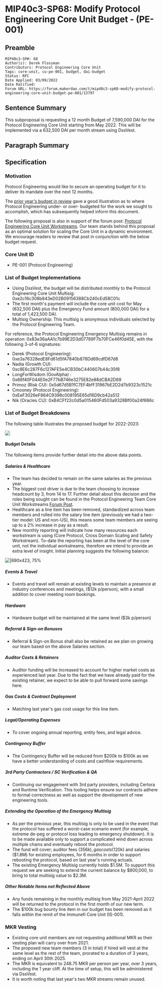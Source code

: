 # MIP40c3-SP68: Modify Protocol Engineering Core Unit Budget - (PE-001)

## Preamble

```
MIP40c3-SP#: 68
Author(s): Derek Flossman
Contributors: Protocol Engineering Core Unit
Tags: core-unit, cu-pe-001, budget, dai-budget
Status: RFC
Date Applied: 03/09/2022
Date Ratified:
Forum URL: https://forum.makerdao.com/t/mip40c3-sp68-modify-protocol-engineering-core-unit-budget-pe-001/13797
```

## Sentence Summary

This subproposal is requesting a 12 month Budget of 7,590,000 DAI for the Protocol Engineering Core Unit starting from May 2022. This will be implemented via a 632,500 DAI per month stream using DssVest.

## Paragraph Summary

<TBD>

## Specification

### Motivation

Protocol Engineering would like to secure an operating budget for it to deliver its mandate over the next 12 months.

The [prior year's budget in review](https://forum.makerdao.com/t/pecu-2021-2022-financial-year-in-review/13793) gave a good illustration as to where Protocol Engineering under- or over- budgeted for the work we sought to accomplish, which has subsequently helped inform this document.

The following proposal is also in support of the forum post: [Protocol Engineering Core Unit Workstreams](https://forum.makerdao.com/t/protocol-engineering-core-unit-workstreams/13795). Our team stands behind this proposal as an optimal solution for scaling the Core Unit in a dynamic environment. We encourage readers to review that post in conjunction with the below budget request.

### Core Unit ID

- PE-001 (Protocol Engineering)

### List of Budget Implementations

* Using DssVest, the budget will be distributed monthly to the Protocol Engineering Core Unit Multisig: 0xe2c16c308b843eD02B09156388Cb240cEd58C01c
* The first month's payment will include the core unit cost for May (632,500 DAI) plus the Emergency Fund amount (800,000 DAI) for a total of 1,423,500 DAI.
* Multisig Ownership: This multisig is anonymous individuals selected by the Protocol Engineering Team.

For reference, the Protocol Engineering Emergency Multisig remains in operation: 0x83e36aAA1c7b99E2D3d07789F7b70FCe46f0d45E, with the following 3-of-6 signatures:

* Derek (Protocol Engineering): 0xe3a76328edE8Fd61d5fA7840b878Dd69cdfD67d8
* Nadia (Growth CU): 0xc8E6c287F6c127AFE5e4CB30bC440607b44c35f8
* LongForWisdom (GovAlpha) : 0x66f40F044E0e2F77bB746e3275E82e88dCBA2D69
* Primoz (Risk CU): 0x5d67d5B1fC7EF4bfF31967bE2D2d7b9323c1521c
* Cmooney (Protocol Engineering): 0xEeF3026eF864C9398c008195E65d16D9cb42a512
* Nik (Oracles CU): 0xB4CFf22c0d5a015460Fd503a9328Bf00a24f686c


### List of Budget Breakdowns

The following table illustrates the proposed budget for 2022-2023:

![](upload://hhHBxJOI3ULwaO5oqcImirdDrc4.png)

#### Budget Details

The following items provide further detail into the above data points.

##### Salaries & Healthcare

* The team has decided to remain on the same salaries as the previous year.
* The biggest cost driver is due to the team choosing to increase headcount by 3, from 14 to 17. Further detail about this decision and the roles being sought can be found in the  Protocol Engineering Team Core Unit Workstreams [Forum Post](https://forum.makerdao.com/t/protocol-engineering-core-unit-workstreams/13795).
* Healthcare as a line item has been removed, standardized across team members and rolled into the salary line item (previously we had a two-tier model: US and non-US), this means some team members are seeing up to a 2% increase in pay as a result.
* New monthly reporting will indicate how many resources each workstream is using (Core Protocol, Cross Domain Scaling and Safety Workstream). To-date the reporting has been at the level of the core unit, not the individual workstreams, therefore we intend to provide an extra level of insight. Initial planning suggests the following balance:

![|690x423, 75%](upload://outlMUFQozFPSaSYGJYeg5mUNFH.png)

##### Events & Travel

* Events and travel will remain at existing levels to maintain a presence at industry conferences and meetings, ($12k p/person), with a small addition to cover meeting room bookings.

##### Hardware

* Hardware budget will be maintained at the same level ($3k p/person)

##### Referral & Sign-on Bonuses

* Referral & Sign-on Bonus shall also be retained as we plan on growing our team based on the above Salaries section.

##### Auditor Costs & Retainers

* Auditor funding will be increased to account for higher market costs as experienced last year. Due to the fact that we have already paid for the existing retainer, we expect to be able to pull forward some savings here.

##### Gas Costs & Contract Deployment

* Matching last year's gas cost usage for this line item.

##### Legal/Operating Expenses

* To cover ongoing annual reporting, entity fees, and legal advice.

##### Contingency Buffer

* The Contingency Buffer will be reduced from $200k to $100k as we have a better understanding of costs and cashflow requirements.

##### 3rd Party Contractors / SC Verification & QA

* Continuing our engagement with 3rd party providers, including Certora and Runtime Verification. This tooling helps ensure our contracts adhere to formal correctness as well as support the development of new engineering tools.

##### Extending the Operation of the Emergency Multisig

* As per the previous year, this multisig is only to be used in the event that the protocol has suffered a worst-case scenario event (for example, extreme de-peg or protocol loss leading to emergency shutdown). It is to be made available only to support a complicated wind down across multiple chains and eventually reboot the protocol.
* The fund will cover; auditor fees ($356k), gas costs ($120k) and salaries ($1.8M) for existing employees, for 6 months in order to support rebooting the protocol, based on last year's running actuals.
* The existing Emergency Multisig currently holds $1.5M. To support this request we are seeking to extend the current balance by $800,000, to bring to total multisig value to $2.3M.

##### Other Notable Items not Reflected Above

* Any funds remaining in the monthly multisig from May 2021-April 2022 will be returned to the protocol in the first month of our new term.
* The $100k bug bounty line item in our budget has been removed as it falls within the remit of the Immunefi Core Unit (IS-001).

### MKR Vesting

* Existing core unit members are not requesting additional MKR as their vesting plan will carry over from 2021.
* The proposed new team members (3 in total) if hired will vest at the same level as the rest of the team, prorated to a duration of 3 years, ending on April 30th 2025.
* The MKR is equivalent to 248.75 MKR per person per year, over 3 years, including the 1 year cliff. At the time of setup, this will be administered via DssVest.
* It is worth noting that last year's two MKR streams remain unused.
